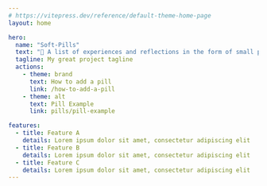 ```yaml
---
# https://vitepress.dev/reference/default-theme-home-page
layout: home

hero:
  name: "Soft-Pills"
  text: "🤝 A list of experiences and reflections in the form of small pills, about skills to improve in management positions."
  tagline: My great project tagline
  actions:
    - theme: brand
      text: How to add a pill
      link: /how-to-add-a-pill
    - theme: alt
      text: Pill Example
      link: pills/pill-example

features:
  - title: Feature A
    details: Lorem ipsum dolor sit amet, consectetur adipiscing elit
  - title: Feature B
    details: Lorem ipsum dolor sit amet, consectetur adipiscing elit
  - title: Feature C
    details: Lorem ipsum dolor sit amet, consectetur adipiscing elit
---
```


